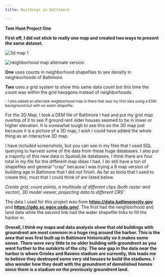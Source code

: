 ```yaml
---
title: Buildings in Baltimore

---
```

<b>Tom Hunt Project One</b>

<strong>First off, I did not stick to really one map and created two ways to present the same dataset. </strong>

![3d map 1](https://user-images.githubusercontent.com/42807766/49382255-f9937600-f6e3-11e8-9f20-ba38ba5dc2ba.PNG)


![neighborhood map alternate version](https://user-images.githubusercontent.com/42807766/49382301-16c84480-f6e4-11e8-8b56-9d614b82e52c.jpg)







<b>One</b> uses counts in neighborhood shapefiles to see density in neighborhoods of Baltimore.

<b>Two</b> uses a grid system to show this same data count but this time the count was within the grid hexagons instead of neighborhoods.

<sub>- I also added an alternate neighborhood map in there that was my first idea using a ESRI background but with no water shapefile.

For the 3D Map, I took a DEM file of Baltimore I had and put my grid map overtop of it to see if ground rent older houses seemed to be in lower or higher elevation. It is somewhat tough to see this on the 3D map just because it is a picture of a 3D map, I wish I could have added the whole thing as an interactive 3D map.

I have included screenshots, but you can see in my files that I used SQL querying to harvest some of the data from these huge databases. I also put a majority of this new data in SpatialLite databases, I think there are four total in my file for the different map ideas I had. I do still have a ton of shapefiles and general "crap" because I was trying a 8 map version of building age in Baltimore that I did not finish.
As far as tools that I used to create this, most that I could think of are listed below.

<em> Create grid, count points, a multitude of different clips (both raster and vector), 3D model viewer, projecting data to different CRS'</em>

The data I used for this project was from <b>https://data.baltimorecity.gov</b> and <b>https://gdg.sc.egov.usda.gov/</b>. The first had the neighborhood and land data while the second link had the water shapefile links to fill the harbor in.

<b> Overall, I think my maps and data analysis show that old buildings with groundrent are most common in a huge ring around the harbor. This is the area that was first built up in Baltimore historically so it makes some sense. There were very little to no older building with groundrent as you went further to the outskirts of the city. The one gap in the data near the harbor is where Orioles and Ravens stadium are currently, this leads me to believe they destroyed some very old houses to build the stadiums. I also wonder how they dealt with the groundrent of demolished homes since there is a stadium on the previously groundrent land.
